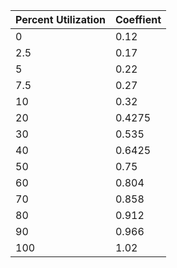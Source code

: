 | Percent Utilization | Coeffient |
|---------------------|-----------|
| 0                   | 0.12      |
| 2.5                 | 0.17      |
| 5                   | 0.22      |
| 7.5                 | 0.27      |
| 10                  | 0.32      |
| 20                  | 0.4275    |
| 30                  | 0.535     |
| 40                  | 0.6425    |
| 50                  | 0.75      |
| 60                  | 0.804     |
| 70                  | 0.858     |
| 80                  | 0.912     |
| 90                  | 0.966     |
| 100                 | 1.02      |